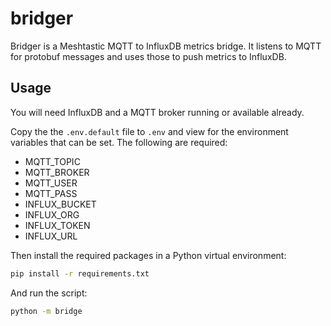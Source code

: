 # bridger

Bridger is a Meshtastic MQTT to InfluxDB metrics bridge. It listens to MQTT for protobuf messages and uses those to push metrics to InfluxDB.

## Usage

You will need InfluxDB and a MQTT broker running or available already.

Copy the the `.env.default` file to `.env` and view for the environment variables that can be set. The following are required:

 - MQTT_TOPIC
 - MQTT_BROKER
 - MQTT_USER
 - MQTT_PASS
 - INFLUX_BUCKET
 - INFLUX_ORG
 - INFLUX_TOKEN
 - INFLUX_URL

Then install the required packages in a Python virtual environment:

```bash
pip install -r requirements.txt
```

And run the script:

```bash
python -m bridge
```
